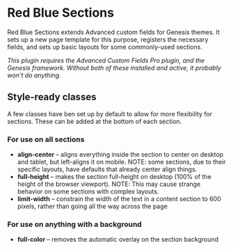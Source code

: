 # Red Blue Sections
Red Blue Sections extends Advanced custom fields for Genesis themes. It sets up a new page template for this purpose, registers the necessary fields, and sets up basic layouts for some commonly-used sections.

*This plugin requires the Advanced Custom Fields Pro plugin, and the Genesis framework. Without both of these installed and active, it probably won't do anything.*

## Style-ready classes
A few classes have ben set up by default to allow for more flexibility for sections. These can be added at the bottom of each section.

### For use on all sections
- **align-center** – aligns everything inside the section to center on desktop and tablet, but left-aligns it on mobile. NOTE: some sections, due to their specific layouts, have defaults that already center align things.
- **full-height** – makes the section full-height on desktop (100% of the height of the browser viewport). NOTE: This may cause strange behavior on some sections with complex layouts.
- **limit-width** – constrain the width of the text in a content section to 600 pixels, rather than going all the way across the page

### For use on anything with a background
- **full-color** – removes the automatic overlay on the section background
